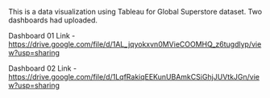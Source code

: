 This is a data visualization using Tableau for Global Superstore dataset. Two dashboards had uploaded.

Dashboard 01 Link - https://drive.google.com/file/d/1AL_jqyokxvn0MVieCOOMHQ_z6tugdlyp/view?usp=sharing

Dashboard 02 Link - https://drive.google.com/file/d/1LqfRakiqEEKunUBAmkCSiGhjJUVtkJGn/view?usp=sharing
